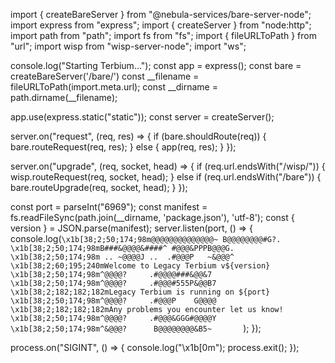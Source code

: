 import { createBareServer } from "@nebula-services/bare-server-node";
import express from "express";
import { createServer } from "node:http";
import path from "path";
import fs from "fs";
import { fileURLToPath } from "url";
import wisp from "wisp-server-node";
import "ws";

console.log("Starting Terbium...");
const app = express();
const bare = createBareServer('/bare/')
const __filename = fileURLToPath(import.meta.url);
const __dirname = path.dirname(__filename);

app.use(express.static("static"));
const server = createServer();

server.on("request", (req, res) => {
  if (bare.shouldRoute(req)) {
    bare.routeRequest(req, res);
  } else {
    app(req, res);
  }
});

server.on("upgrade", (req, socket, head) => {
  if (req.url.endsWith("/wisp/")) {
    wisp.routeRequest(req, socket, head);
  } else if (req.url.endsWith("/bare")) {
    bare.routeUpgrade(req, socket, head);
  }
});

const port = parseInt("6969");
const manifest = fs.readFileSync(path.join(__dirname, 'package.json'), 'utf-8');
const { version } = JSON.parse(manifest);
server.listen(port, () => {
  console.log(`
\x1b[38;2;50;174;98m@@@@@@@@@@@@@@~ B@@@@@@@@#G?.       
\x1b[38;2;50;174;98mB###&@@@@&####^ #@@@&PPPB@@@G.      
\x1b[38;2;50;174;98m .. ~@@@@J ..  .#@@@P   ~&@@@^      \x1b[38;2;60;195;240mWelcome to Legacy Terbium v${version}
    \x1b[38;2;50;174;98m^@@@@?     .#@@@@###&@@&7       
    \x1b[38;2;50;174;98m^@@@@?     .#@@@#555P&@@B7      \x1b[38;2;182;182;182mLegacy Terbium is running on ${port}
    \x1b[38;2;50;174;98m^@@@@?     .#@@@P    G@@@@      \x1b[38;2;182;182;182mAny problems you encounter let us know!
    \x1b[38;2;50;174;98m^@@@@?     .#@@@&GGG#@@@@Y      
    \x1b[38;2;50;174;98m^&@@@?      B@@@@@@@@&B5~       
  `);
});

process.on("SIGINT", () => {
  console.log("\x1b[0m");
  process.exit();
});
